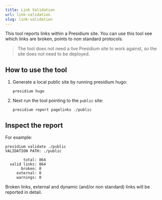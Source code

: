 ```yaml
---
title: Link Validation
url: link-validation
slug: link-validation
---
```

This tool reports links within a Presidium site. You can use this tool see which links are broken, points to non standard protocols.

> The tool does not need a live Presidium site to work against, so the site does not need to be deployed.

## How to use the tool

1. Generate a local public site by running presidium hugo:

   ```shell
   presidium hugo
   ```

2. Next run the tool pointing to the `public` site:

   ```shell
   presidium report pagelinks ./public
   ```

## Inspect the report

For example:

```shell
presidium validate ./public
VALIDATION PATH: ./public

        total: 864
  valid links: 864
       broken: 0
     external: 0
     warnings: 0
```

Broken links, external and dynamic (and/or non standard) links will be reported in detail.
